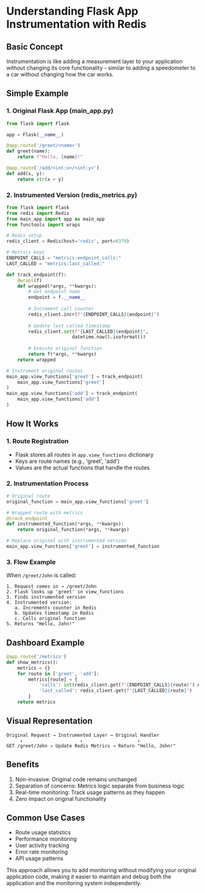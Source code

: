 # Understanding Flask App Instrumentation with Redis

## Basic Concept
Instrumentation is like adding a measurement layer to your application without changing its core functionality - similar to adding a speedometer to a car without changing how the car works.

## Simple Example

### 1. Original Flask App (main_app.py)
```python
from flask import Flask

app = Flask(__name__)

@app.route('/greet/<name>')
def greet(name):
    return f"Hello, {name}!"

@app.route('/add/<int:x>/<int:y>')
def add(x, y):
    return str(x + y)
```

### 2. Instrumented Version (redis_metrics.py)
```python
from flask import Flask
from redis import Redis
from main_app import app as main_app
from functools import wraps

# Redis setup
redis_client = Redis(host='redis', port=6379)

# Metrics keys
ENDPOINT_CALLS = "metrics:endpoint_calls:"
LAST_CALLED = "metrics:last_called:"

def track_endpoint(f):
    @wraps(f)
    def wrapped(*args, **kwargs):
        # Get endpoint name
        endpoint = f.__name__
        
        # Increment call counter
        redis_client.incr(f"{ENDPOINT_CALLS}{endpoint}")
        
        # Update last called timestamp
        redis_client.set(f"{LAST_CALLED}{endpoint}", 
                        datetime.now().isoformat())
        
        # Execute original function
        return f(*args, **kwargs)
    return wrapped

# Instrument original routes
main_app.view_functions['greet'] = track_endpoint(
    main_app.view_functions['greet']
)
main_app.view_functions['add'] = track_endpoint(
    main_app.view_functions['add']
)
```

## How It Works

### 1. Route Registration
- Flask stores all routes in `app.view_functions` dictionary
- Keys are route names (e.g., 'greet', 'add')
- Values are the actual functions that handle the routes

### 2. Instrumentation Process
```python
# Original route
original_function = main_app.view_functions['greet']

# Wrapped route with metrics
@track_endpoint
def instrumented_function(*args, **kwargs):
    return original_function(*args, **kwargs)

# Replace original with instrumented version
main_app.view_functions['greet'] = instrumented_function
```

### 3. Flow Example
When `/greet/John` is called:
```plaintext
1. Request comes in → /greet/John
2. Flask looks up 'greet' in view_functions
3. Finds instrumented version
4. Instrumented version:
   a. Increments counter in Redis
   b. Updates timestamp in Redis
   c. Calls original function
5. Returns "Hello, John!"
```

## Dashboard Example
```python
@app.route('/metrics')
def show_metrics():
    metrics = {}
    for route in ['greet', 'add']:
        metrics[route] = {
            'calls': int(redis_client.get(f"{ENDPOINT_CALLS}{route}") or 0),
            'last_called': redis_client.get(f"{LAST_CALLED}{route}")
        }
    return metrics
```

## Visual Representation
```
Original Request → Instrumented Layer → Original Handler
     ↓                     ↓                    ↓
GET /greet/John → Update Redis Metrics → Return "Hello, John!"
```

## Benefits
1. Non-invasive: Original code remains unchanged
2. Separation of concerns: Metrics logic separate from business logic
3. Real-time monitoring: Track usage patterns as they happen
4. Zero impact on original functionality

## Common Use Cases
- Route usage statistics
- Performance monitoring
- User activity tracking
- Error rate monitoring
- API usage patterns

This approach allows you to add monitoring without modifying your original application code, making it easier to maintain and debug both the application and the monitoring system independently.
